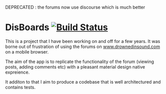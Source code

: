 DEPRECATED : the forums now use discourse which is much better

# DisBoards [![Build Status](https://travis-ci.org/gregmcgowan/DisBoards.svg?branch=master)](https://travis-ci.org/gregmcgowan/DisBoards)
This is a project that I have been working on and off for a few years. It was borne out of frustration of using the forums on www.drownedinsound.com on a mobile browser.

The aim of the app is to replicate the functionality of the forum (viewing posts, adding comments etc) with a pleasant material design native expreience.

It additon to that I aim to produce a codebase that is well architectured and contains tests.
